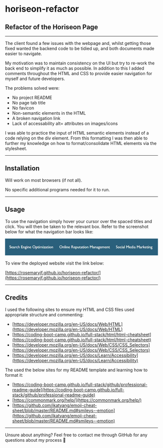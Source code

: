 # horiseon-refactor

## Refactor of the Horiseon Page

---

The client found a few issues with the webpage and, whilst getting those fixed wanted the backend code to be tidied up, and both documents made easier to navigate.

My motivation was to maintain consistency on the UI but try to re-work the back end to simplify it as much as possible. In addition to this I added comments throughout the HTML and CSS to provide easier navigation for myself and future developers.

The problems solved were:
* No project README 
* No page tab title
* No favicon
* Non-semantic elements in the HTML 
* A broken navigation link
* Lack of accessability alt= attributes on images/icons

I was able to practice the input of HTML semantic elements instead of a code relying on the div element. From this formatting I was then able to further my knowledge on how to format/consolidate HTML elements via the stylesheet.

---

## Installation

Will work on most browsers (if not all). 

No specific additional programs needed for it to run.

---

## Usage

To use the navigation simply hover your cursor over the spaced titles and click. You will then be taken to the relevant box. Refer to the screenshot below for what the navigation bar looks like:

![Screen shot of Navigation Link](./assets/images/screenshot_nav.png)

To view the deployed website visit the link below:

[https://rosemaryjf.github.io/horiseon-refactor/](https://rosemaryjf.github.io/horiseon-refactor/)

---

## Credits

I used the following sites to ensure my HTML and CSS files used appropriate structure and commenting:

* [https://developer.mozilla.org/en-US/docs/Web/HTML](https://developer.mozilla.org/en-US/docs/Web/HTML)
* [https://coding-boot-camp.github.io/full-stack/html/html-cheatsheet](https://coding-boot-camp.github.io/full-stack/html/html-cheatsheet)
* [https://developer.mozilla.org/en-US/docs/Web/CSS/CSS_Selectors](https://developer.mozilla.org/en-US/docs/Web/CSS/CSS_Selectors)
* [https://developer.mozilla.org/en-US/docs/Learn/Accessibility](https://developer.mozilla.org/en-US/docs/Learn/Accessibility)

The used the below sites for my README template and learning how to format it:

* [https://coding-boot-camp.github.io/full-stack/github/professional-readme-guide](https://coding-boot-camp.github.io/full-stack/github/professional-readme-guide)
* [https://commonmark.org/help/](https://commonmark.org/help/)
* [https://github.com/ikatyang/emoji-cheat-sheet/blob/master/README.md#smileys--emotion](https://github.com/ikatyang/emoji-cheat-sheet/blob/master/README.md#smileys--emotion)

---

Unsure about anything? Feel free to contact me through GitHub for any questions about my process :slightly_smiling_face:
